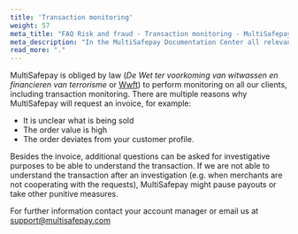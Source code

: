 ```yaml
---
title: 'Transaction monitoring'
weight: 57
meta_title: "FAQ Risk and fraud - Transaction monitoring - MultiSafepay Documentation Center"
meta_description: "In the MultiSafepay Documentation Center all relevant information regarding our Plugins and API. As well as Support pages for Payment Method, Tools and General Questions. You can also find the contact details of our Support Team and Integration Team."
read_more: "."
---
```

MultiSafepay is obliged by law (_De Wet ter voorkoming van witwassen en financieren van terrorisme_ or [Wwft](https://www.fiu-nederland.nl/en/legislation/general-legislation/wwft)) to perform monitoring on all our clients, including transaction monitoring. There are multiple reasons why MultiSafepay will request an invoice, for example:

* It is unclear what is being sold
* The order value is high 
* The order deviates from your customer profile.

Besides the invoice, additional questions can be asked for investigative purposes to be able to understand the transaction. If we are not able to understand the transaction after an investigation (e.g. when merchants are not cooperating with the requests), MultiSafepay might pause payouts or take other punitive measures.

For further information contact your account manager or email us at <support@multisafepay.com>

